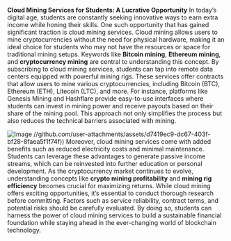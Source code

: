 **Cloud Mining Services for Students: A Lucrative Opportunity**
In today’s digital age, students are constantly seeking innovative ways to earn extra income while honing their skills. One such opportunity that has gained significant traction is cloud mining services. Cloud mining allows users to mine cryptocurrencies without the need for physical hardware, making it an ideal choice for students who may not have the resources or space for traditional mining setups.
Keywords like **Bitcoin mining**, **Ethereum mining**, and **cryptocurrency mining** are central to understanding this concept. By subscribing to cloud mining services, students can tap into remote data centers equipped with powerful mining rigs. These services offer contracts that allow users to mine various cryptocurrencies, including Bitcoin (BTC), Ethereum (ETH), Litecoin (LTC), and more. 
For instance, platforms like Genesis Mining and Hashflare provide easy-to-use interfaces where students can invest in mining power and receive payouts based on their share of the mining pool. This approach not only simplifies the process but also reduces the technical barriers associated with mining. 

![Image](https://github.com/user-attachments/assets/4a25d116-2220-4385-b08e-f287af8fcbc4)
 //github.com/user-attachments/assets/d7419ec9-dc67-403f-bf28-8faea5f1f74f))
Moreover, cloud mining services come with added benefits such as reduced electricity costs and minimal maintenance. Students can leverage these advantages to generate passive income streams, which can be reinvested into further education or personal development. As the cryptocurrency market continues to evolve, understanding concepts like **crypto mining profitability** and **mining rig efficiency** becomes crucial for maximizing returns.
While cloud mining offers exciting opportunities, it’s essential to conduct thorough research before committing. Factors such as service reliability, contract terms, and potential risks should be carefully evaluated. By doing so, students can harness the power of cloud mining services to build a sustainable financial foundation while staying ahead in the ever-changing world of blockchain technology.
